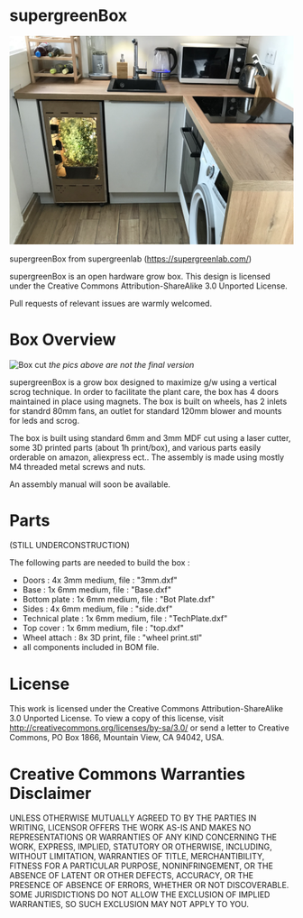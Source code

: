 # supergreenBox

![Box kitchen](assets/box-kitchen.png?raw=true "Box kitchen")

supergreenBox from supergreenlab (https://supergreenlab.com/)

supergreenBox is an open hardware grow box. This design is licensed under the Creative Commons Attribution-ShareAlike 3.0 Unported License.

Pull requests of relevant issues are warmly welcomed.

# Box Overview

![Box cut](assets/box-cut.png?raw=true "Box cut")
*the pics above are not the final version*

supergreenBox is a grow box designed to maximize g/w using a vertical scrog technique. In order to facilitate the plant care, the box has 4 doors maintained in place using magnets. The box is built on wheels, has 2 inlets for standrd 80mm fans, an outlet for standard 120mm blower and mounts for leds and scrog.

The box is built using standard 6mm and 3mm MDF cut using a laser cutter, some 3D printed parts (about 1h print/box), and various parts easily orderable on amazon, aliexpress ect.. The assembly is made using mostly M4 threaded metal screws and nuts.

An assembly manual will soon be available.

# Parts

(STILL UNDERCONSTRUCTION)

The following parts are needed to build the box :

* Doors : 4x 3mm medium, file : "3mm.dxf"
* Base : 1x 6mm medium, file : "Base.dxf"
* Bottom plate : 1x 6mm medium, file : "Bot Plate.dxf"
* Sides : 4x 6mm medium, file : "side.dxf"
* Technical plate : 1x 6mm medium, file : "TechPlate.dxf"
* Top cover : 1x 6mm medium, file : "top.dxf" 
* Wheel attach : 8x 3D print, file : "wheel print.stl"
* all components included in BOM file.

# License

This work is licensed under the Creative Commons Attribution-ShareAlike 3.0 Unported License. To view a copy of this license, visit http://creativecommons.org/licenses/by-sa/3.0/ or send a letter to Creative Commons, PO Box 1866, Mountain View, CA 94042, USA.

# Creative Commons Warranties Disclaimer

UNLESS OTHERWISE MUTUALLY AGREED TO BY THE PARTIES IN WRITING, LICENSOR OFFERS THE WORK AS-IS AND MAKES NO REPRESENTATIONS OR WARRANTIES OF ANY KIND CONCERNING THE WORK, EXPRESS, IMPLIED, STATUTORY OR OTHERWISE, INCLUDING, WITHOUT LIMITATION, WARRANTIES OF TITLE, MERCHANTIBILITY, FITNESS FOR A PARTICULAR PURPOSE, NONINFRINGEMENT, OR THE ABSENCE OF LATENT OR OTHER DEFECTS, ACCURACY, OR THE PRESENCE OF ABSENCE OF ERRORS, WHETHER OR NOT DISCOVERABLE. SOME JURISDICTIONS DO NOT ALLOW THE EXCLUSION OF IMPLIED WARRANTIES, SO SUCH EXCLUSION MAY NOT APPLY TO YOU.
